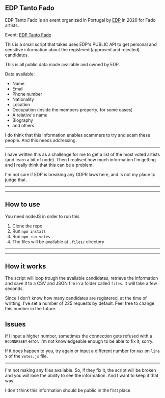 EDP Tanto Fado
-

EDP Tanto Fado is an event organized in Portugal by [EDP](https://www.edp.pt/) in 2020 for Fado artists.

Event: [EDP Tanto Fado](https://portugal.edp.com/pt-pt/edptantofado)

This is a small script that takes uses EDP's PUBLIC API to get personal and sensitive information about the registered (approved and rejected) candidates.

This is all public data made available and owned by EDP.

Data available:

- Name
- Email
- Phone number
- Nationality
- Location
- Occupation (inside the members property; for some cases)
- A relative's name
- Biography
- and others

I do think that this information enables scammers to try and scam these people. And this needs addressing.

----


I have written this as a challenge for me to get a list of the most voted artists (and learn a bit of node).
Then I realised how much information I'm getting and I really think that this can be a problem. 

I'm not sure if EDP is breaking any GDPR laws here, and is not my place to judge that.

------
----


How to use
-

You need nodeJS in order to run this.

1. Clone the repo
2. Run `npm install`
3. Run `npm run votes`
4. The files will be available at `.files/` directory


-----
----

How it works
---

The script will loop trough the available candidates, retrieve the information and save it to a CSV and JSON file in a folder called `files`. It will take a few seconds.

Since I don't know how many candidates are registered, at the time of writting, I've set a number of 225 requests by default. Feel free to change this number in the future.

Issues
--
If I input a higher number, sometimes the connection gets refused with a `ECONNRESET` error. I'm not knowledgeable enough to be able to fix it, sorry.

If it does happen to you, try again or input a different number for `max` on `line 5` of the `votes.js` file.
 
---
I'm not making any files available. So, if they fix it, the script will be broken and you will lose the ability to see the information. And I want to keep it that way.

I don't think this information should be public in the first place.